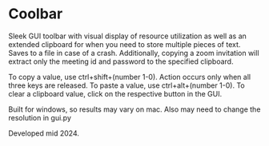 # Coolbar
Sleek GUI toolbar with visual display of resource utilization as well as an extended clipboard for when you need to store multiple pieces of text. Saves to a file in case of a crash. Additionally, copying a zoom invitation will extract only the meeting id and password to the specified clipboard.

To copy a value, use ctrl+shift+(number 1-0). Action occurs only when all three keys are released.
To paste a value, use ctrl+alt+(number 1-0).
To clear a clipboard value, click on the respective button in the GUI.

Built for windows, so results may vary on mac. Also may need to change the resolution in gui.py

Developed mid 2024.
